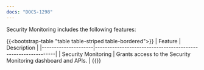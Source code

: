 ```yaml
---
docs: "DOCS-1298"
---
```


Security Monitoring includes the following features:


{{<bootstrap-table "table table-striped table-bordered">}}
| Feature             | Description                                                  |
|---------------------|--------------------------------------------------------------|
| Security Monitoring | Grants access to the Security Monitoring dashboard and APIs. |
{{</bootstrap-table>}}
